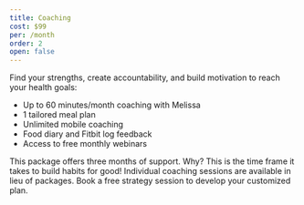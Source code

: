 ```yaml
---
title: Coaching
cost: $99
per: /month
order: 2
open: false
---
```


Find your strengths, create accountability, and build motivation to reach your health goals:

* Up to 60 minutes/month coaching with Melissa<br />
* 1 tailored meal plan
* Unlimited mobile coaching
* Food diary and Fitbit log feedback 
* Access to free monthly webinars

This package offers three months of support. Why? This is the time frame it takes to build habits for good! Individual coaching sessions are available in lieu of packages. Book a free strategy session to develop your customized plan.
